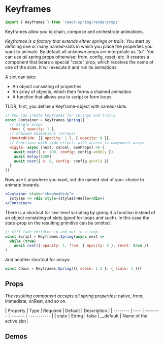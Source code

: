 # Keyframes

```jsx
import { Keyframes } from 'react-spring/renderprops'
```

Keyframes allow you to chain, compose and orchestrate animations.

*Keyframes is a factory that extends either springs or trails.* You start by defining one or many named-slots in which you place the properties you want to animate. By default all unknown props are interpolate as "to". You can use *all* spring props otherwise: from, config, reset, etc. It creates a component that bears a special "state" prop, which receives the name of one of the slots. It will execute it and run its animations.

A slot can take:

* An object consisting of properties
* An array of objects, which then forms a chained animation
* A function that allows you to script or form loops

TLDR, first, you define a Keyframe-object with named-slots.

```jsx
// You can create keyframes for springs and trails
const Container = Keyframes.Spring({
  // Single props
  show: { opacity: 1 },
  // Chained animations (arrays)
  showAndHide: [{ opacity: 1 }, { opacity: 0 }],
  // Functions with side-effects with access to component props
  wiggle: async (next, cancel, ownProps) => {
    await next({ x: 100, config: config.wobbly })
    await delay(1000)
    await next({ x: 0, config: config.gentle })
  }
})
```

Now use it anywhere you want, set the named-slot of your choice to animate towards.

```jsx
<Container state="showAndHide">
  {styles => <div style={styles}>Hello</div>}
</Container>
```

There is a shortcut for low-level scripting by giving it a function instead of an object consisting of slots (good for loops and such). In this case the state-prop on the resulting primitive can be omitted.

```jsx
// Will fade children in and out in a loop
const Script = Keyframes.Spring(async next =>
  while (true)
    await next({ opacity: 1, from: { opacity: 0 }, reset: true })
)
```

And another shortcut for arrays:

```jsx
const Chain = Keyframes.Spring([{ scale: 1.5 }, { scale: 1 }])
```

## Props

*The resulting component accepts all spring properties*: native, from, immediate, onRest, and so on.

| Property | Type | Required | Default | Description |
| -------- | ---- | -------- | ------- | ----------- |
| state | String | false | __default | Name of the active slot |

## Demos